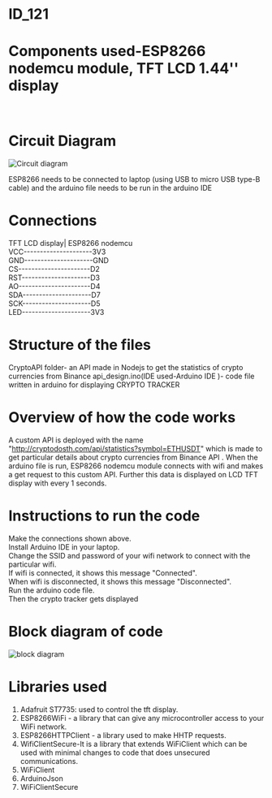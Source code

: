 # ID_121
# Components used-ESP8266 nodemcu module, TFT LCD 1.44'' display 

<br/>

# Circuit Diagram 
![Circuit diagram](https://user-images.githubusercontent.com/66817144/229369494-22d983ad-b916-4cd2-85aa-7c9109589269.png)



ESP8266 needs to be connected to laptop (using USB to micro USB type-B cable) and the arduino file needs to be run in the arduino IDE

# Connections 
TFT LCD display| ESP8266 nodemcu  <br/>
             VCC---------------------3V3<br/>
             GND---------------------GND<br/>
             CS----------------------D2<br/>
             RST---------------------D3<br/>
             AO----------------------D4<br/>
             SDA---------------------D7<br/>
             SCK---------------------D5<br/>
             LED---------------------3V3<br/>
             

# Structure of the files

CryptoAPI folder- an API made in Nodejs to get the statistics of crypto currencies from Binance 
api_design.ino(IDE used-Arduino IDE )- code file written in arduino for displaying CRYPTO TRACKER 


# Overview of how the code works
A custom API is deployed with the name "http://cryptodosth.com/api/statistics?symbol=ETHUSDT" which is made to get particular details about crypto currencies from Binance API . 
When the arduino file is run, ESP8266 nodemcu module connects with wifi and makes a get request to this custom API. Further this data is displayed on LCD TFT display with every 1 seconds.

# Instructions to run the code
Make the connections shown above.<br/>
Install Arduino IDE in your laptop. <br/>
Change the SSID and password of your wifi network to connect with the particular wifi.<br/>
If wifi is connected, it shows this message "Connected".<br/>
When wifi is disconnected, it shows this message "Disconnected".<br/>
Run the arduino code file.<br/>
Then the crypto tracker gets displayed<br/>

# Block diagram of code
![block diagram](https://user-images.githubusercontent.com/66817144/229369240-17f25b15-0a90-4b81-b6f1-95d6f5821b53.png)

# Libraries used
1.	Adafruit ST7735:  used to control the tft display.<br/>
2.	ESP8266WiFi - a library that can give any microcontroller access to your WiFi network.<br/>
3.	ESP8266HTTPClient - a library used to make HHTP requests.<br/>
4.	WifiClientSecure-It is a library that extends WiFiClient which can be used with minimal changes to code that does unsecured communications.<br/>
5.	WiFiClient<br/>
6.	ArduinoJson<br/>
7.	WiFiClientSecure<br/>



